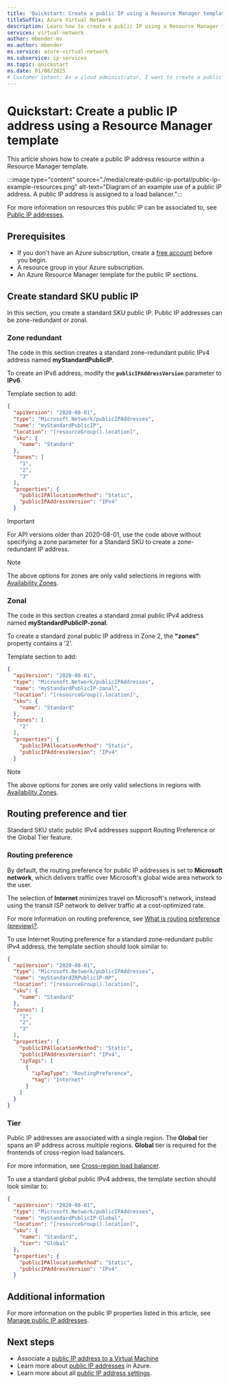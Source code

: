 ```yaml
---
title: 'Quickstart: Create a public IP using a Resource Manager template'
titleSuffix: Azure Virtual Network
description: Learn how to create a public IP using a Resource Manager template
services: virtual-network
author: mbender-ms
ms.author: mbender
ms.service: azure-virtual-network
ms.subservice: ip-services
ms.topic: quickstart
ms.date: 01/08/2025
# Customer intent: As a cloud administrator, I want to create a public IP address using a Resource Manager template, so that I can efficiently manage IP allocation and configurations for my cloud resources.
---
```


# Quickstart: Create a public IP address using a Resource Manager template

This article shows how to create a public IP address resource within a Resource Manager template.

:::image type="content" source="./media/create-public-ip-portal/public-ip-example-resources.png" alt-text="Diagram of an example use of a public IP address. A public IP address is assigned to a load balancer.":::

For more information on resources this public IP can be associated to, see [Public IP addresses](public-ip-addresses.md). 

## Prerequisites

* If you don't have an Azure subscription, create a [free account](https://azure.microsoft.com/pricing/purchase-options/azure-account?cid=msft_learn) before you begin.
* A resource group in your Azure subscription.
* An Azure Resource Manager template for the public IP sections.

## Create standard SKU public IP

In this section, you create a standard SKU public IP. Public IP addresses can be zone-redundant or zonal.

### Zone redundant

The code in this section creates a standard zone-redundant public IPv4 address named **myStandardPublicIP**.

To create an IPv6 address, modify the **`publicIPAddressVersion`** parameter to **IPv6**.

Template section to add:

```JSON
{
  "apiVersion": "2020-08-01",
  "type": "Microsoft.Network/publicIPAddresses",
  "name": "myStandardPublicIP",
  "location": "[resourceGroup().location]",
  "sku": {
    "name": "Standard"
  },
  "zones": [
    "1",
    "2",
    "3"
  ],
  "properties": {
    "publicIPAllocationMethod": "Static",
    "publicIPAddressVersion": "IPv4"
  }
```
> [!IMPORTANT]
> For API versions older than 2020-08-01, use the code above without specifying a zone parameter for a Standard SKU to create a zone-redundant IP address. 
>

>[!NOTE]
>The above options for zones are only valid selections in regions with [Availability Zones](../../reliability/availability-zones-overview.md?toc=%2fazure%2fvirtual-network%2ftoc.json).

### Zonal

The code in this section creates a standard zonal public IPv4 address named **myStandardPublicIP-zonal**. 

To create a standard zonal public IP address in Zone 2, the **"zones"** property contains a '2'.

Template section to add:

```JSON
{
  "apiVersion": "2020-08-01",
  "type": "Microsoft.Network/publicIPAddresses",
  "name": "myStandardPublicIP-zonal",
  "location": "[resourceGroup().location]",
  "sku": {
    "name": "Standard"
  },
  "zones": [
    "2"
  ],
  "properties": {
    "publicIPAllocationMethod": "Static",
    "publicIPAddressVersion": "IPv4"
  }
```

>[!NOTE]
>The above options for zones are only valid selections in regions with [Availability Zones](../../reliability/availability-zones-overview.md?toc=%2fazure%2fvirtual-network%2ftoc.json).

## Routing preference and tier

Standard SKU static public IPv4 addresses support Routing Preference or the Global Tier feature.

### Routing preference

By default, the routing preference for public IP addresses is set to **Microsoft network**, which delivers traffic over Microsoft's global wide area network to the user.  

The selection of **Internet** minimizes travel on Microsoft's network, instead using the transit ISP network to deliver traffic at a cost-optimized rate.  

For more information on routing preference, see [What is routing preference (preview)?](routing-preference-overview.md).

To use Internet Routing preference for a standard zone-redundant public IPv4 address, the template section should look similar to:

```JSON
{
  "apiVersion": "2020-08-01",
  "type": "Microsoft.Network/publicIPAddresses",
  "name": "myStandardZRPublicIP-RP",
  "location": "[resourceGroup().location]",
  "sku": {
    "name": "Standard"
  },
  "zones": [
    "1",
    "2",
    "3"
  ],
  "properties": {
    "publicIPAllocationMethod": "Static",
    "publicIPAddressVersion": "IPv4",
    "ipTags": [
      {
        "ipTagType": "RoutingPreference",
        "tag": "Internet"
      }
    ]
  }
}
```

### Tier

Public IP addresses are associated with a single region. The **Global** tier spans an IP address across multiple regions. **Global** tier is required for the frontends of cross-region load balancers.  

For more information, see [Cross-region load balancer](../../load-balancer/cross-region-overview.md).

To use a standard global public IPv4 address, the template section should look similar to:

```JSON
{
  "apiVersion": "2020-08-01",
  "type": "Microsoft.Network/publicIPAddresses",
  "name": "myStandardPublicIP-Global",
  "location": "[resourceGroup().location]",
  "sku": {
    "name": "Standard",
    "tier": "Global"
  },
  "properties": {
    "publicIPAllocationMethod": "Static",
    "publicIPAddressVersion": "IPv4"
  }
```

## Additional information 

For more information on the public IP properties listed in this article, see [Manage public IP addresses](virtual-network-public-ip-address.md#create-a-public-ip-address).

## Next steps
- Associate a [public IP address to a Virtual Machine](./associate-public-ip-address-vm.md)
- Learn more about [public IP addresses](public-ip-addresses.md#public-ip-addresses) in Azure.
- Learn more about all [public IP address settings](virtual-network-public-ip-address.md#create-a-public-ip-address).